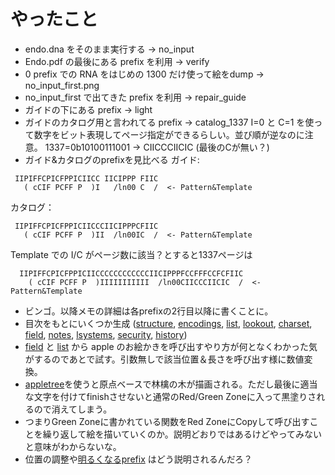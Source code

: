 # やったこと

- endo.dna をそのまま実行する → no_input
- Endo.pdf の最後にある prefix を利用 → verify
- 0 prefix での RNA をはじめの 1300 だけ使って絵をdump → no_input_first.png
- no_input_first で出てきた prefix を利用 → repair_guide
- ガイドの下にある prefix → light
- ガイドのカタログ用と言われてる prefix → catalog_1337
  I=0 と C=1 を使って数字をビット表現してページ指定ができるらしい。並び順が逆なのに注意。
  1337=0b10100111001 → CIICCCIICIC (最後のCが無い？)
- ガイド&カタログのprefixを見比べる
  ガイド:
```
 IIPIFFCPICFPPICIICC IICIPPP FIIC
   ( cCIF PCFF P  )I   /ln00 C  /  <- Pattern&Template
```
  カタログ：

```
 IIPIFFCPICFPPICIICCCIICIPPPCFIIC
   ( cCIF PCFF P  )II  /ln00IC  /  <- Pattern&Template
```
  Template での I/C がページ数に該当？とすると1337ページは
```
  IIPIFFCPICFPPICIICCCCCCCCCCCCIICIPPPFCCFFFCCFCFIIC
    ( cCIF PCFF P  )IIIIIIIIIII  /ln00CIICCCIICIC  /  <- Pattern&Template
```
- ビンゴ。以降メモの詳細は各prefixの2行目以降に書くことに。
- 目次をもとにいくつか生成 ([structure](input/structure.md), [encodings](input/encodings.md), [list](input/list.md), [lookout](input/lookout.md), [charset](input/charset.md), [field](input/field.md), [notes](input/notes.md), [lsystems](input/lsystems.md), [security](input/security.md), [history](input/history.md))
- [field](input/field.md) と [list](input/list.md) から apple のお絵かきを呼び出すやり方が何となくわかった気がするのであとで試す。引数無しで該当位置＆長さを呼び出す様に数値変換。
- [appletree](input/appletree.md)を使うと原点ベースで林檎の木が描画される。ただし最後に適当な文字を付けてfinishさせないと通常のRed/Green Zoneに入って黒塗りされるので消えてしまう。
- つまりGreen Zoneに書かれている関数をRed ZoneにCopyして呼び出すことを繰り返して絵を描いていくのか。説明どおりではあるけどやってみないと意味がわからないな。
- 位置の調整や[明るくなるprefix](input/light.md) はどう説明されるんだろ？

